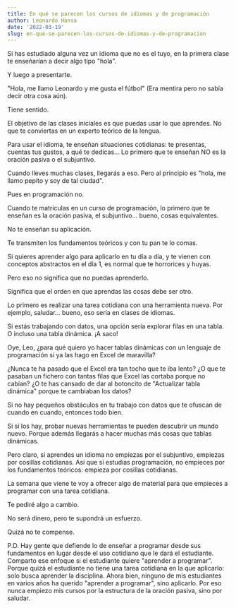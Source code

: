 ```yaml
---
title: En qué se parecen los cursos de idiomas y de programación
author: Leonardo Hansa
date: '2022-03-19'
slug: en-que-se-parecen-los-cursos-de-idiomas-y-de-programacion
---
```



Si has estudiado alguna vez un idioma que no es el tuyo, en la primera clase te enseñarían a decir algo tipo "hola".

Y luego a presentarte.

"Hola, me llamo Leonardo y me gusta el fútbol" (Era mentira pero no sabía decir otra cosa aún).

Tiene sentido.

El objetivo de las clases iniciales es que puedas usar lo que aprendes. No que te conviertas en un experto teórico de la lengua.

Para usar el idioma, te enseñan situaciones cotidianas: te presentas, cuentas tus gustos, a qué te dedicas... Lo primero que te enseñan NO es la oración pasiva o el subjuntivo.

Cuando lleves muchas clases, llegarás a eso. Pero al principio es "hola, me llamo pepito y soy de tal ciudad".


Pues en programación no.

Cuando te matriculas en un curso de programación, lo primero que te enseñan es la oración pasiva, el subjuntivo... bueno, cosas equivalentes.

No te enseñan su aplicación.

Te transmiten los fundamentos teóricos y con tu pan te lo comas.

Si quieres aprender algo para aplicarlo en tu día a día, y te vienen con conceptos abstractos en el día 1, es normal que te horrorices y huyas.

Pero eso no significa que no puedas aprenderlo.

Significa que el orden en que aprendas las cosas debe ser otro.

Lo primero es realizar una tarea cotidiana con una herramienta nueva. Por ejemplo, saludar... bueno, eso sería en clases de idiomas. 

Si estás trabajando con datos, una opción sería explorar filas en una tabla. O incluso una tabla dinámica. ¡A saco!

Oye, Leo, ¿para qué quiero yo hacer tablas dinámicas con un lenguaje de programación si ya las hago en Excel de maravilla?

¿Nunca te ha pasado que el Excel era tan tocho que te iba lento? ¿O que te pasaban un fichero con tantas filas que Excel las cortaba porque no cabían? ¿O te has cansado de dar al botoncito de "Actualizar tabla dinámica" porque te cambiaban los datos?

Si no hay pequeños obstáculos en tu trabajo con datos que te ofuscan de cuando en cuando, entonces todo bien.

Si sí los hay, probar nuevas herramientas te pueden descubrir un mundo nuevo. Porque además llegarás a hacer muchas más cosas que tablas dinámicas.

Pero claro, si aprendes un idioma no empiezas por el subjuntivo, empiezas por cosillas cotidianas. Así que si estudias programación, no empieces por los fundamentos teóricos: empieza por cosillas cotidianas.


La semana que viene te voy a ofrecer algo de material para que empieces a programar con una tarea cotidiana.

Te pediré algo a cambio.

No será dinero, pero te supondrá un esfuerzo.

Quizá no te compense.



P.D. Hay gente que defiende lo de enseñar a programar desde sus fundamentos en lugar desde el uso cotidiano que le dará el estudiante. Comparto ese enfoque si el estudiante quiere "aprender a programar". Porque quizá el estudiante no tiene una tarea cotidiana en la que aplicarlo: solo busca aprender la disciplina. Ahora bien, ninguno de mis estudiantes en varios años ha querido "aprender a programar", sino aplicarlo. Por eso nunca empiezo mis cursos por la estructura de la oración pasiva, sino por saludar.